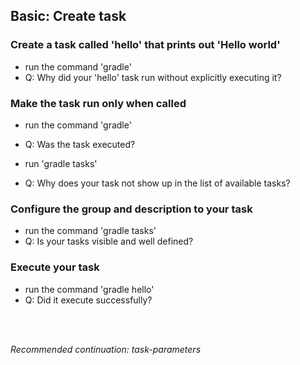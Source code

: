## Basic: Create task

### Create a task called 'hello' that prints out 'Hello world'

- run the command 'gradle'
- Q: Why did your 'hello' task run without explicitly executing it?

### Make the task run only when called

- run the command 'gradle'
- Q: Was the task executed?
    
- run 'gradle tasks'
- Q: Why does your task not show up in the list of available tasks?

### Configure the group and description to your task

- run the command 'gradle tasks'
- Q: Is your tasks visible and well defined?
    
### Execute your task

- run the command 'gradle hello'
- Q: Did it execute successfully?

<br>
<br>

_Recommended continuation: *task-parameters*_